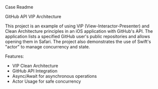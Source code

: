 Case Readme

GitHub API VIP Architecture

This project is an example of using VIP (View-Interactor-Presenter) and Clean Architecture principles in an iOS application with GitHub's API. The application lists a specified GitHub user's public repositories and allows opening them in Safari. The project also demonstrates the use of Swift's "actor" to manage concurrency and state.

Features:

- VIP Clean Architecture
- GitHub API Integration
- Async/Await for asynchronous operations
- Actor Usage for safe concurrency
